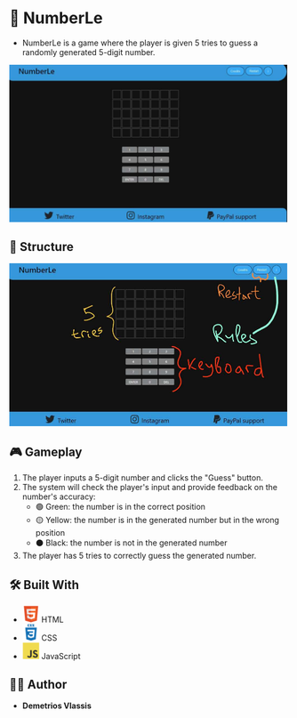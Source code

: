 # 🎲 NumberLe

 - NumberLe is a game where the player is given 5 tries to guess a randomly generated 5-digit number.
<img src="screenshotReadme.jpg" alt="drawing" width="500"/>


## 💼 Structure
<img src="screenshotReadme2.jpg" alt="drawing" width="500"/>

## 🎮 Gameplay

1. The player inputs a 5-digit number and clicks the "Guess" button.
2. The system will check the player's input and provide feedback on the number's accuracy:
    - 🟢 Green: the number is in the correct position
    - 🟡 Yellow: the number is in the generated number but in the wrong position
    - ⚫ Black: the number is not in the generated number
3. The player has 5 tries to correctly guess the generated number.

## 🛠️ Built With

- <img src="https://github.com/devicons/devicon/blob/master/icons/html5/html5-original.svg" title="HTML5" alt="HTML" width="30" height="30"/> HTML
- <img src="https://github.com/devicons/devicon/blob/master/icons/css3/css3-plain-wordmark.svg"  title="CSS3" alt="CSS" width="30" height="30"/> CSS
- <img src="https://github.com/devicons/devicon/blob/master/icons/javascript/javascript-original.svg" title="JavaScript" alt="JavaScript" width="30" height="30"/> JavaScript

## 🙇‍♂️ Author

- **Demetrios Vlassis**
